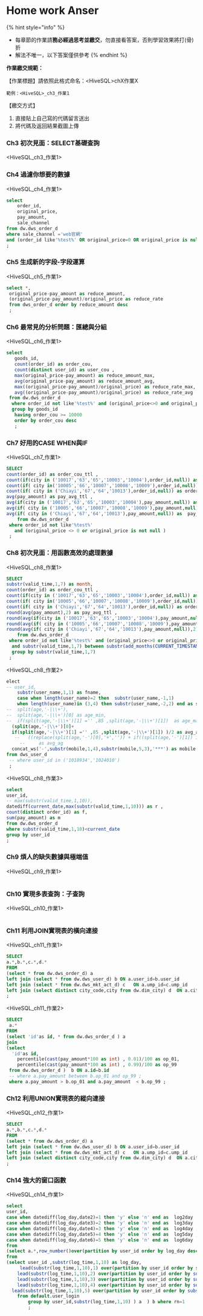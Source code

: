 # Home work Anser

{% hint style="info" %}
* 每章節的作業請**務必經過思考並繳交**，勿直接看答案，否則學習效果將打(骨)折
* 解法不唯一，以下答案僅供參考
{% endhint %}

**作業繳交規範：**

【作業標題】請依照此格式命名：\<HiveSQL>chX作業X

```
範例：<HiveSQL>_ch3_作業1
```

【繳交方式】

1. 直接貼上自己寫的代碼留言送出
2. 將代碼及返回結果截圖上傳



### Ch3 初次見面：SELECT基礎查詢&#x20;

\<HiveSQL\_ch3\_作業1>&#x20;



### Ch4 過濾你想要的數據

\<HiveSQL\_ch4\_作業1>



```sql
select 
    order_id,
    original_price,
    pay_amount,
    sale_channel 
from dw.dws_order_d
where sale_channel ='web官網'
and (order_id like'%test%' OR original_price=0 OR original_price is null  )
;
```

###

### Ch5 生成新的字段-字段運算

\<HiveSQL\_ch5\_作業1>



```sql
select *,  
 original_price-pay_amount as reduce_amount, 
 (original_price-pay_amount)/original_price as reduce_rate 
 from dws_order_d order by reduce_amount desc   
 ;
```



### Ch6 最常見的分析問題：匯總與分組

\<HiveSQL\_ch6\_作業1>



```sql
select 
   goods_id,
   count(order_id) as order_cou,
   count(distinct user_id) as user_cou ,
   max(original_price-pay_amount) as reduce_amount_max,
   avg(original_price-pay_amount) as reduce_amount_avg,
   max((original_price-pay_amount)/original_price) as reduce_rate_max,
   avg((original_price-pay_amount)/original_price) as reduce_rate_avg
 from dw.dws_order_d 
  where order_id not like'%test%' and (original_price<>0 and original_price is not null) 
  group by goods_id
   having order_cou >= 10000
   order by order_cou desc 
   ;
```

###

### Ch7 好用的CASE WHEN與IF

\<HiveSQL\_ch7\_作業1>

```sql
SELECT 
count(order_id) as order_cou_ttl , 
count(if(city in ('10017','63','65','10003','10004'),order_id,null)) as order_cou_n,
count(if( city in('10005','66','10007','10008','10009'),order_id,null)) as order_cou_m,
count(if( city in ('Chiayi','67','64','10013'),order_id,null)) as order_cou_s,
avg(pay_amount) as pay_avg_ttl , 
avg(if(city in ('10017','63','65','10003','10004'),pay_amount,null)) as  pay_avg_n,
avg(if( city in ('10005','66','10007','10008','10009'),pay_amount,null)) as  pay_avg_m,
avg(if( city in ('Chiayi','67','64','10013'),pay_amount,null)) as  pay_avg_s
	from dw.dws_order_d 
 where order_id not like'%test%' 
   and (original_price <> 0 or original_price is not null )
 ;
```

###

### Ch8 初次見面：用函數高效的處理數據

\<HiveSQL\_ch8\_作業1>



```sql
SELECT 
substr(valid_time,1,7) as month,
count(order_id) as order_cou_ttl , 
count(if(city in ('10017','63','65','10003','10004'),order_id,null)) as order_cou_n,
count(if( city in('10005','66','10007','10008','10009'),order_id,null)) as order_cou_m,
count(if( city in ('Chiayi','67','64','10013'),order_id,null)) as order_cou_s,
round(avg(pay_amount),2) as pay_avg_ttl , 
round(avg(if(city in ('10017','63','65','10003','10004'),pay_amount,null)),2) as  pay_avg_n,
round(avg(if( city in ('10005','66','10007','10008','10009'),pay_amount,null)),2) as  pay_avg_m,
round(avg(if( city in ('Chiayi','67','64','10013'),pay_amount,null)),2) as  pay_avg_s
	from dw.dws_order_d 
 where order_id not like'%test%' and (original_price<>0 or original_price is not null)
  and substr(valid_time,1,7) between substr(add_months(CURRENT_TIMESTAMP,-12),1,7) and substr(add_months(CURRENT_TIMESTAMP,-1),1,7)
  group by substr(valid_time,1,7)
 ;
```



\<HiveSQL\_ch8\_作業2>



```sql
elect 
-- user_id,
	substr(user_name,1,1) as fname,
	case when length(user_name)=2 then  substr(user_name,-1,1)
	when length(user_name)in (3,4) then substr(user_name,-2,2) end as sname, 
--  split(age,'-|\\+'),
--  split(age,'-|\\+')[0] as age_min,
--  if(split(age,'-|\\+')[1] ='' ,85 ,split(age,'-|\\+')[1])  as age_max , 
  (split(age,'-|\\+')[0]+
  if(split(age,'-|\\+')[1] ='' ,85 ,split(age,'-|\\+')[1]) )/2 as avg_age,
   --   ((replace(split(age,'-')[0],'+','')) + if((split(age,'-')[1]) is null,85,split(age,'-')[1])) /2 
     -- 	as avg_ag
  concat_ws('-',substr(mobile,1,4),substr(mobile,5,3),'***') as mobile
from dws_user_d 
 -- where user_id in ('1018934','1024010') 
 ; 
```



\<HiveSQL\_ch8\_作業3>



```sql
select 
user_id,
-- max(substr(valid_time,1,10)), 
datediff(current_date,max(substr(valid_time,1,10))) as r ,
count(distinct order_id) as f,
sum(pay_amount) as m
from dw.dws_order_d
where substr(valid_time,1,10)<current_date
group by user_id
;
```

###

### Ch9 煩人的缺失數據與極端值

\<HiveSQL\_ch9\_作業1>



```sql
```

###

### Ch10 實現多表查詢：子查詢

\<HiveSQL\_ch10\_作業1>



```
```

###

### Ch11 利用JOIN實現表的橫向連接

\<HiveSQL\_ch11\_作業1>



```sql
SELECT
a.*,b.*,c.*,d.* 
FROM
(select * from dw.dws_order_d) a 
left join (select * from dw.dws_user_d) b ON a.user_id=b.user_id
left join (select * from dw.dws_mkt_act_d) c   ON a.ump_id=c.ump_id
left join (select distinct city_code,city from dw.dim_city) d  ON a.city=d.city_code
;
```



\<HiveSQL\_ch11\_作業2>



```sql
SELECT  
 a.*
FROM 
(select 'id'as id, * from dw.dws_order_d ) a 
join 
(select 
  'id'as id,
	percentile(cast(pay_amount*100 as int) , 0.01)/100 as op_01,
	percentile(cast(pay_amount*100 as int) , 0.99)/100 as op_99
 from dw.dws_order_d )  b ON a.id=b.id
 -- where a.pay_amount between b.op_01 and op_99 ; 
 where a.pay_amount > b.op_01 and a.pay_amount  < b.op_99 ; 
```

###

### Ch12 利用UNION實現表的縱向連接

\<HiveSQL\_ch12\_作業1>



```sql
SELECT
a.*,b.*,c.*,d.* 
FROM
(select * from dw.dws_order_d) a 
left join (select * from dw.dws_user_d) b ON a.user_id=b.user_id
left join (select * from dw.dws_mkt_act_d) c   ON a.ump_id=c.ump_id
left join (select distinct city_code,city from dw.dim_city) d  ON a.city=d.city_code
;
```

###

### Ch14 強大的窗口函數

\<HiveSQL\_ch14\_作業1>



```sql
select 
user_id,
case when datediff(log_day,date2)=1 then 'y' else 'n' end as  log2day ,
case when datediff(log_day,date3)=2 then 'y' else 'n' end as  log3day ,
case when datediff(log_day,date4)=3 then 'y' else 'n' end as  log4day ,
case when datediff(log_day,date5)=4 then 'y' else 'n' end as  log5day ,
case when datediff(log_day,date6)=5 then 'y' else 'n' end as  log6day 
from
(select a.*,row_number()over(partition by user_id order by log_day desc  ) as rn
from 
(select user_id ,substr(log_time,1,10) as log_day,
 	 lead(substr(log_time,1,10),1) over(partition by user_id order by substr(log_time,1,10) desc ) as date2,
 	lead(substr(log_time,1,10),2) over(partition by user_id order by substr(log_time,1,10) desc ) as date3 ,
 	lead(substr(log_time,1,10),3) over(partition by user_id order by substr(log_time,1,10) desc ) as date4,
 	lead(substr(log_time,1,10),4) over(partition by user_id order by substr(log_time,1,10) desc ) as date5,
  lead(substr(log_time,1,10),5) over(partition by user_id order by substr(log_time,1,10) desc ) as date6
 	from default.user_login 
 		group by user_id,substr(log_time,1,10) ) a  ) b where rn=1
 		;
```

